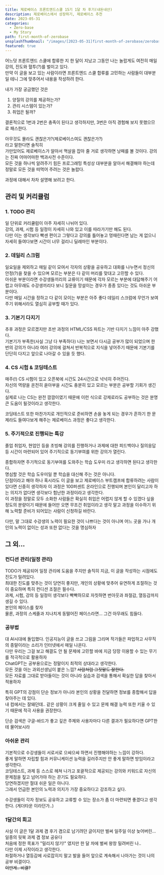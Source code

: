 ```yaml
---
title: 제로베이스 프론트엔드스쿨 15기 1달 차 후기(내돈내산)
description: 제로베이스에서 성장하기, 제로베이스 추천
date: 2023-05-31
categories:
  - Zero-base
  - My Story
path: first-month-of-zerobase
unsplashThumbnail: "/images/[2023-05-31]first-month-of-zerobase/zerobase-opengraph.png"
featured: true
---
```


어느덧 프론트엔드 스쿨에 합류한 지 한 달이 지났고 그동안 나는 놀랍게도 여전히 매일 강의, 진도와 혈투(?)를 벌이고 있다.  
만약 이 글을 보고 있는 사람이라면 프론트엔드 스쿨 합류를 고민하는 사람들이 대부분일 테니 그에 맞추어서 내용을 작성하려 한다.

내가 가장 궁금했던 것은

1. 양질의 강의를 제공하는가?
2. 관리 시스템이 있는가?
3. 취업은 될까?

결론적으로 1번과 2번은 충족이 된다고 생각하지만, 3번은 아직 경험해 보지 못했으므로 패스한다.

아무것도 몰라도 괜찮은가?(제로베이스여도 괜찮은가?)  
라고 말한다면 솔직히  
가만있어도 제로베이스가 알아서 멱살을 잡아 줄 거로 생각하면 낭패를 볼 것이다.
강의는 진짜 어마어마한 백과사전 수준이다.  
모든 것을 하나씩 알려주기 힘든 프로그래밍 특성상 대부분을 알아서 해결해야 하는데 정말로 모든 것을 떠먹어 주려는 것은 놀랍다.

과정에 대해서 차차 설명해 보려고 한다.

## 관리 및 커리큘럼

### 1. TODO 관리

일 단위로 커리큘럼이 아주 자세히 나뉘어 있다.  
강의, 과제, 시험 등 일정이 자세히 나와 있고 이를 따라가기만 해도 된다.  
다만 이는 생각보다 빡센 편이고 그렇다고 강의를 틀어놓고 멍때린다면 남는 게 없으니 자세히 들여다보면 시간이 너무 걸리니 딜레마인 부분이다.

### 2. 데일리 스크럼

일요일을 제외하고 매일 같이 모여서 각자의 상황을 공유하고 대화를 나누면서 정신의 안정(?)을 찾을 수 있으며 모르는 부분은 다 같이 머리를 맞대고 고민할 수 있다.  
아쉬운 부분이라면 수강생들끼리의 교류이기 때문에 각자 모르는 부분에 대답해주기 어렵고 아무래도 수강생끼리다 보니 질문을 망설이는 경우가 종종 있다는 것도 아쉬운 부분이다.  
다만 매일 시간을 정하고 다 같이 모이는 부분은 아주 좋다 데일리 스크럼에 무언가 보여주기 위해서라도 열심히 공부할 때가 있다.

### 3. 기본기 다지기

추후 과정은 모르겠지만 초반 과정의 HTML/CSS 파트는 기반 다지기 느낌이 아주 강했다.  
기본기가 부족한(사실 그냥 다 부족하다) 나는 보면서 다시금 공부가 많이 되었으며 한 번의 강의가 아니라 여러 강의에 걸쳐서 반복적으로 지식을 넣어주기 때문에 기본기를 단단히 다지고 앞으로 나아갈 수 있을 듯 했다.

### 4. CS 시험 & 코딩테스트

매주(!) CS 시험이 있고 오픈북에 시간도 24시간으로 넉넉히 주어진다.  
자신의 역량을 온전히 쏟아부을 시간도 충분히 있고 모르는 부분은 공부할 기회가 생긴다.  
실제로 나는 CS는 완전 깜깜이였기 때문에 이런 식으로 강제로라도 공부하는 것은 분명 큰 도움이 될것이라고 생각한다.

코딩테스트 또한 마찬가지로 개인적으로 준비하면 손을 놓게 되는 경우가 흔하기 한 문제라도 들여다보게 해주는 제로베이스 과정은 좋다고 생각한다.

### 5. 주기적으로 진행되는 특강

졸업 취업자, 현업인 등을 초빙해 강의를 진행하거나 과제에 대한 피드백이나 질의응답 등 시간이 마련되어 있어 주기적으로 동기부여를 위한 강의가 열린다.

종합하자면 주기적으로 동기부여를 도와주는 학습 도우미 라고 생각하면 된다고 생각한다.  
명심할 것은 학습 도우미일 뿐 학습을 대신해 주는 것은 아니다.  
단점이라고 해야 하나 혹시라도 이 글을 보고 제로베이스 부트캠프에 합류하려는 사람이 있다면 신중히 생각하자
이 과정은 100퍼센트 온라인으로 진행되며 본인이 달리고자 하는 의지가 없다면 생각보다 험난한 과정이라고 생각한다.  
이 과정을 정말로 모두 소화한 사람들은 확실히 취업은 어렵지 않게 할 수 있겠다 싶을 정도의 분량이기 때문에 들어만 오면 무조건 취업이라고 생각 말고 과정을 이수하기 위해 노력할 준비가 되어있는 사람이 신청하길 바란다.

다만, 말 그대로 수강생의 노력이 필요한 것이 나쁘다는 것이 아니며 어느 곳을 가나 개인의 노력이 없이는 성과 또한 없다는 것을 명심하자

## 그 외...

### 컨디션 관리(일정 관리)

TODO가 제공되어 일정 관리에 도움을 주지만 솔직히 지금, 이 글을 작성하는 시점에도 진도가 밀려있다.  
최대한 진도를 맞추는 것이 당연히 좋지만, 개인의 상황에 맞추어 유연하게 조절하는 것이 중요하며 특히 컨디션 조절은 필수다.  
과제, 시험, 강의 등 일정이 생각보다 빡빡하므로 자칫하면 번아웃과 좌절감, 열등감까지 생길 수 있다.  
본인의 페이스를 찾자  
물론, 과정의 스케줄과 지나치게 동떨어진 페이스라면... 그건 아무래도 힘들다.

### 공부법

대 AI시대에 돌입했다.
인공지능이 글을 쓰고 그림을 그리며 작가들은 파업하고 사무직의 종말이라는 소리가 인터넷에서 매일 나온다.  
다만 우리는 그걸 보고 해결도 안 될 문제에 고민할 바에 지금 당장 이용할 수 있는 무기를 적극적으로 활용하자  
ChatGPT는 공부용으로는 정말이지 최적의 상대라고 생각한다.  
모든 것을 아는 과외선생님이 붙은 느낌? ~~사람처럼 그짓말도 잘한다.~~  
모든 자료를 그대로 받아들이는 것이 아니라 실습과 검색을 통해서 확실한 답을 찾아서 적용하자

특히 GPT의 강점이 단순 정보가 아니라 본인의 상황을 전달하면 정보를 종합해서 답을 찾아주는 데 있다.  
내 컴에서는 잘돼던데.. 같은 상황이 크게 줄일 수 있고 문제 해결 능력 또한 키울 수 있기 때문에 적극 사용을 권장한다.

단순 검색은 구글-바드가 좋고 깊은 주제와 사용자마다 다른 결과가 필요하다면 GPT한테 물어보시라

### 아쉬운 관리

기본적으로 수강생들이 서로서로 으쌰으쌰 하면서 진행해야하는 느낌이 강하다.  
좋게 말하면 자립할 힘과 커뮤니케이션 능력을 길러주지만 안 좋게 말하면 방임이라고 생각한다.  
코딩테스트, 과제 등 스스로 헤쳐 나가고 포괄적으로 제공되는 강의와 키워드로 자신의 문제점을 짚고 넘어가야 하는 끈기도 필요하다.  
당연하겠지만 절대 쉬운 일은 아니다.  
그래서 언급한 본인의 노력과 의지가 가장 중요하다고 강조하고 싶다.

수강생들이 각자 정보도 공유하고 교류할 수 있는 장소가 좀 더 마련되면 좋겠다고 생각한다.
(게더타운 이라던가..)

### 1달간의 회고

사실 이 글은 1달 과제 겸 후기 겸으로 남기려던 글이지만 벌써 일주일 이상 늦어버린... 일종의 뒷북 과제 겸 정보 공유다  
처음에 정한 목표가 "밀리지 않기!" 였지만 한 달 차에 벌써 왕창 밀려버린 나..  
다만 이제 시작이라고 생각한다.  
좌절하거나 열등감에 사로잡히지 말고 발을 들어 앞으로 계속해서 나아가는 것이 나의 공부 비결이다.  
~~이딴게.. 비결?~~
